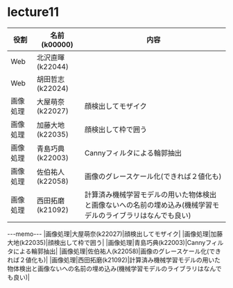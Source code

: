 # lecture11


|役割|名前(k00000)|内容|
|---|---|---|
|Web|北沢直暉(k22044)||
|Web|胡田哲志(k22024)||
|画像処理|大屋萌奈(k22027)|顔検出してモザイク|
|画像処理|加藤大地(k22035)|顔検出して枠で囲う|
|画像処理|青島巧典(k22003)|Cannyフィルタによる輪郭抽出|
|画像処理|佐伯祐人(k22058)|画像のグレースケール化(できれば２値化も)|
|画像処理|西田拓磨(k21092)|計算済み機械学習モデルの用いた物体検出と画像ないへの名前の埋め込み(機械学習モデルのライブラリはなんでも良い)|

---memo---
|画像処理|大屋萌奈(k22027)|顔検出してモザイク|
|画像処理|加藤大地(k22035)|顔検出して枠で囲う|
|画像処理|青島巧典(k22003)|Cannyフィルタによる輪郭抽出|
|画像処理|佐伯祐人(k22058)|画像のグレースケール化(できれば２値化も)|
|画像処理|西田拓磨(k21092)|計算済み機械学習モデルの用いた物体検出と画像ないへの名前の埋め込み(機械学習モデルのライブラリはなんでも良い)|
